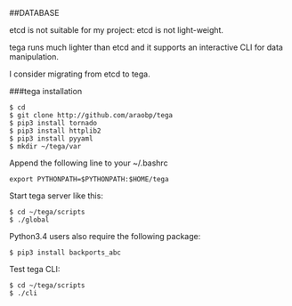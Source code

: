 ##DATABASE

etcd is not suitable for my project: etcd is not light-weight.

tega runs much lighter than etcd and it supports an interactive CLI for data manipulation.

I consider migrating from etcd to tega.

###tega installation

```
$ cd
$ git clone http://github.com/araobp/tega
$ pip3 install tornado
$ pip3 install httplib2
$ pip3 install pyyaml
$ mkdir ~/tega/var
```

Append the following line to your ~/.bashrc
```
export PYTHONPATH=$PYTHONPATH:$HOME/tega
```

Start tega server like this:
```
$ cd ~/tega/scripts
$ ./global
```

Python3.4 users also require the following package:
```
$ pip3 install backports_abc
```

Test tega CLI:
```
$ cd ~/tega/scripts
$ ./cli
```
